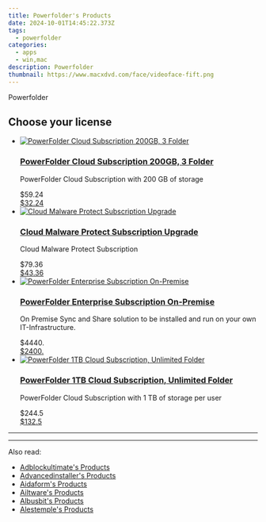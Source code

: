 ```yaml
---
title: Powerfolder's Products
date: 2024-10-01T14:45:22.373Z
tags: 
  - powerfolder
categories: 
  - apps
  - win,mac
description: Powerfolder
thumbnail: https://www.macxdvd.com/face/videoface-fift.png
---
```


Powerfolder

<!--__INIT__BEGIN__TAG__PRODUCTS__LIST__-->
<!--__INIT__END__TAG__PRODUCTS__LIST__-->

<!--__INIT__BEGIN__TAG__FEED_PRODUCTS__LIST__-->

## Choose your license

<div class="home-content-container">
  <ul class="home-article-list">
    <li class="home-article-item flex flex-row feedProduct">
      <div class="basis-1/3 lg:basis-1/4 xl:basis-1/5 relative flex justify-center items-center overflow-hidden">
                <a href="https://secure.2checkout.com/order/cart.php?PRODS=19932366&amp;QTY=1&amp;AFFILIATE=108875" class="w-24 h-24 md:w-28 md:h-28 lg:w-32 lg:h-32 xl:w-42 xl:h-42 max-w-24 max-h-24 md:max-w-28 md:max-h-28 lg:max-w-32 lg:max-h-32 xl:max-w-42 xl:max-h-42 -pt-2">
          <img src="https://secure.2checkout.com/images/merchant/c338d814c14c9d479eb5ec0b99d887f6/products/cloud_icon_smooth.png" alt="PowerFolder Cloud Subscription 200GB, 3 Folder" class="relative w-full h-full rounded-full object-cover dark:brightness-75 -mt-4 p-4">
        </a>
              </div>
      <div class="flex flex-col gap-5 px-7 pb-7 basis-2/3 lg:basis-3/4 xl:basis-4/5  pt-5">
        <h3 class="home-article-title"><a href="https://secure.2checkout.com/order/cart.php?PRODS=19932366&amp;QTY=1&amp;AFFILIATE=108875">PowerFolder Cloud Subscription 200GB, 3 Folder</a></h3>
        <div class="home-article-content markdown-body">
                  <html><head></head><body><p>PowerFolder Cloud Subscription with 200 GB&nbsp;of storage</p></body></html>                </div>
        <div class="flex flex-row feedProduct-Price">
          <div class="feedProduct-Price--Old">
            <span class="feedProduct-Price--Currency">$</span>59<span class="feedProduct-Price--Cents">.24</span>
          </div>
          <div class="">
            <a href="https://secure.2checkout.com/order/cart.php?PRODS=19932366&amp;QTY=1&amp;AFFILIATE=108875">
            <span class="feedProduct-Price--Currency">$</span>32<span class="feedProduct-Price--Cents">.24</span>
            </a>
          </div>
        </div>
      </div>
    </li>
    <li class="home-article-item flex flex-row feedProduct">
      <div class="basis-1/3 lg:basis-1/4 xl:basis-1/5 relative flex justify-center items-center overflow-hidden">
                <a href="https://secure.2checkout.com/order/cart.php?PRODS=4659165&amp;QTY=1&amp;AFFILIATE=108875" class="w-24 h-24 md:w-28 md:h-28 lg:w-32 lg:h-32 xl:w-42 xl:h-42 max-w-24 max-h-24 md:max-w-28 md:max-h-28 lg:max-w-32 lg:max-h-32 xl:max-w-42 xl:max-h-42 -pt-2">
          <img src="https://secure.2checkout.com/images/merchant/c338d814c14c9d479eb5ec0b99d887f6/products/File-sync-cloud-protected.png" alt="Cloud Malware Protect Subscription Upgrade" class="relative w-full h-full rounded-full object-cover dark:brightness-75 -mt-4 p-4">
        </a>
              </div>
      <div class="flex flex-col gap-5 px-7 pb-7 basis-2/3 lg:basis-3/4 xl:basis-4/5  pt-5">
        <h3 class="home-article-title"><a href="https://secure.2checkout.com/order/cart.php?PRODS=4659165&amp;QTY=1&amp;AFFILIATE=108875">Cloud Malware Protect Subscription Upgrade</a></h3>
        <div class="home-article-content markdown-body">
                  <html><head></head><body><p>
	Cloud Malware Protect&nbsp;Subscription</p></body></html>                </div>
        <div class="flex flex-row feedProduct-Price">
          <div class="feedProduct-Price--Old">
            <span class="feedProduct-Price--Currency">$</span>79<span class="feedProduct-Price--Cents">.36</span>
          </div>
          <div class="">
            <a href="https://secure.2checkout.com/order/cart.php?PRODS=4659165&amp;QTY=1&amp;AFFILIATE=108875">
            <span class="feedProduct-Price--Currency">$</span>43<span class="feedProduct-Price--Cents">.36</span>
            </a>
          </div>
        </div>
      </div>
    </li>
    <li class="home-article-item flex flex-row feedProduct">
      <div class="basis-1/3 lg:basis-1/4 xl:basis-1/5 relative flex justify-center items-center overflow-hidden">
                <a href="https://secure.2checkout.com/order/cart.php?PRODS=4623163&amp;QTY=1&amp;AFFILIATE=108875" class="w-24 h-24 md:w-28 md:h-28 lg:w-32 lg:h-32 xl:w-42 xl:h-42 max-w-24 max-h-24 md:max-w-28 md:max-h-28 lg:max-w-32 lg:max-h-32 xl:max-w-42 xl:max-h-42 -pt-2">
          <img src="https://secure.2checkout.com/images/merchant/c338d814c14c9d479eb5ec0b99d887f6/products/product_icons2014_enterprise.png" alt="PowerFolder Enterprise Subscription On-Premise " class="relative w-full h-full rounded-full object-cover dark:brightness-75 -mt-4 p-4">
        </a>
              </div>
      <div class="flex flex-col gap-5 px-7 pb-7 basis-2/3 lg:basis-3/4 xl:basis-4/5  pt-5">
        <h3 class="home-article-title"><a href="https://secure.2checkout.com/order/cart.php?PRODS=4623163&amp;QTY=1&amp;AFFILIATE=108875">PowerFolder Enterprise Subscription On-Premise </a></h3>
        <div class="home-article-content markdown-body">
                  <html><head></head><body><p>
	On Premise Sync and Share solution to be installed and run on your own IT-Infrastructure.</p></body></html>                </div>
        <div class="flex flex-row feedProduct-Price">
          <div class="feedProduct-Price--Old">
            <span class="feedProduct-Price--Currency">$</span>4440<span class="feedProduct-Price--Cents">.</span>
          </div>
          <div class="">
            <a href="https://secure.2checkout.com/order/cart.php?PRODS=4623163&amp;QTY=1&amp;AFFILIATE=108875">
            <span class="feedProduct-Price--Currency">$</span>2400<span class="feedProduct-Price--Cents">.</span>
            </a>
          </div>
        </div>
      </div>
    </li>
    <li class="home-article-item flex flex-row feedProduct">
      <div class="basis-1/3 lg:basis-1/4 xl:basis-1/5 relative flex justify-center items-center overflow-hidden">
                <a href="https://secure.2checkout.com/order/cart.php?PRODS=4620885&amp;QTY=1&amp;AFFILIATE=108875" class="w-24 h-24 md:w-28 md:h-28 lg:w-32 lg:h-32 xl:w-42 xl:h-42 max-w-24 max-h-24 md:max-w-28 md:max-h-28 lg:max-w-32 lg:max-h-32 xl:max-w-42 xl:max-h-42 -pt-2">
          <img src="https://secure.2checkout.com/images/merchant/c338d814c14c9d479eb5ec0b99d887f6/products/copy_1_cloud_icon_smooth.png" alt="PowerFolder 1TB Cloud Subscription, Unlimited Folder" class="relative w-full h-full rounded-full object-cover dark:brightness-75 -mt-4 p-4">
        </a>
              </div>
      <div class="flex flex-col gap-5 px-7 pb-7 basis-2/3 lg:basis-3/4 xl:basis-4/5  pt-5">
        <h3 class="home-article-title"><a href="https://secure.2checkout.com/order/cart.php?PRODS=4620885&amp;QTY=1&amp;AFFILIATE=108875">PowerFolder 1TB Cloud Subscription, Unlimited Folder</a></h3>
        <div class="home-article-content markdown-body">
                  <html><head></head><body><p>PowerFolder Cloud Subscription with 1&nbsp;TB of storage per user&nbsp;</p>

<div data-inspect-element="inspectElement" id="inspect-element-top-layer" popover="auto" style="pointer-events: none; border: unset; padding: 0px;">&nbsp;</div>

<div data-inspect-element="inspectElement" id="inspect-element-top-layer" popover="auto" style="pointer-events: none; border: unset; padding: 0px;">&nbsp;</div>

<div data-inspect-element="inspectElement" id="inspect-element-top-layer" popover="auto" style="pointer-events: none; border: unset; padding: 0px;">&nbsp;</div>
</body></html>                </div>
        <div class="flex flex-row feedProduct-Price">
          <div class="feedProduct-Price--Old">
            <span class="feedProduct-Price--Currency">$</span>244<span class="feedProduct-Price--Cents">.5</span>
          </div>
          <div class="">
            <a href="https://secure.2checkout.com/order/cart.php?PRODS=4620885&amp;QTY=1&amp;AFFILIATE=108875">
            <span class="feedProduct-Price--Currency">$</span>132<span class="feedProduct-Price--Cents">.5</span>
            </a>
          </div>
        </div>
      </div>
    </li>
  </ul>
</div>

<hr>
<!--__INIT__END__TAG__FEED_PRODUCTS__LIST__-->

<hr>

<ins class="adsbygoogle"
      style="display:block"
      data-ad-client="ca-pub-7571918770474297"
      data-ad-slot="8358498916"
      data-ad-format="auto"
      data-full-width-responsive="true"></ins>

<span class="atpl-alsoreadstyle">Also read:</span>
<div><ul>
<li><a href="https://tools.techidaily.com/adblockultimate/products/"><u>Adblockultimate's Products</u></a></li>
<li><a href="https://tools.techidaily.com/advancedinstaller/products/"><u>Advancedinstaller's Products</u></a></li>
<li><a href="https://tools.techidaily.com/aidaform/products/"><u>Aidaform's Products</u></a></li>
<li><a href="https://tools.techidaily.com/ailtware/products/"><u>Ailtware's Products</u></a></li>
<li><a href="https://tools.techidaily.com/albusbit/products/"><u>Albusbit's Products</u></a></li>
<li><a href="https://tools.techidaily.com/alestemple/products/"><u>Alestemple's Products</u></a></li>
</ul></div>

